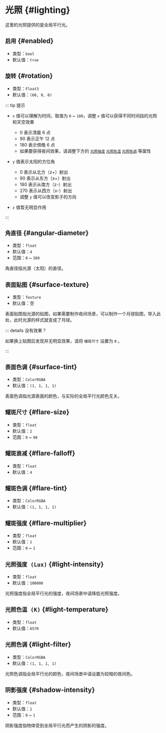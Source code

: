 # 光照 {#lighting}

这里的光照提供的是全局平行光。

## `启用` {#enabled}

- 类型：`bool`
- 默认值：`true`

## `旋转` {#rotation}

- 类型：`Float3`
- 默认值：`(60, 0, 0)`

::: tip 提示

- `x` 值可以理解为时间，取值为 `0` ~ `180`，调整 `x` 值可以获得不同时间段的光照和天空效果

  - 0 表示清晨 6 点
  - 90 表示正午 12 点
  - 180 表示傍晚 6 点
  - 如果要获得夜间效果，请调整下方的 [`光照强度`](#光照强度-Lux) [`光照色温`](#光照色温-K) [`光照色调`](#光照色调) 等属性

- `y` 值表示太阳的方位角

  - 0 表示从北方（z+）射出
  - 90 表示从东方（x+）射出
  - 180 表示从南方（z-）射出
  - 270 表示从西方（x-）射出
  - 调整 `y` 值可以改变影子的方向

- `z` 值暂无明显作用

:::

## `角直径` {#angular-diameter}

- 类型：`float`
- 默认值：`4`
- 范围：`0` ~ `360`

角直径指光源（太阳）的直径。

## `表面贴图` {#surface-texture}

- 类型：`Texture`
- 默认值：空

表面贴图指光源的贴图，如果需要制作夜间场景，可以制作一个月球贴图，导入此处，此时光源的样式就变成了月球。

::: details 没有效果？

如果换上贴图后发现并无明显效果，请将 `耀斑尺寸` 设置为 `0` 。

:::

## `表面色调` {#surface-tint}

- 类型：`ColorRGBA`
- 默认值：`(1, 1, 1, 1)`

表面色调指光源表面的颜色，与实际的全局平行光颜色无关。

## `耀斑尺寸` {#flare-size}

- 类型：`float`
- 默认值：`2`
- 范围：`0` ~ `90`

## `耀斑衰减` {#flare-falloff}

- 类型：`float`
- 默认值：`4`

## `耀斑色调` {#flare-tint}

- 类型：`ColorRGBA`
- 默认值：`(1, 1, 1, 1)`

## `耀斑强度` {#flare-multiplier}

- 类型：`float`
- 默认值：`1`
- 范围：`0` ~ `1`

## `光照强度 (Lux)` {#light-intensity}

- 类型：`float`
- 默认值：`100000`

光照强度指全局平行光的强度，夜间场景中请降低光照强度。

## `光照色温 (K)` {#light-temperature}

- 类型：`float`
- 默认值：`6570`

## `光照色调` {#light-filter}

- 类型：`ColorRGBA`
- 默认值：`(1, 1, 1, 1)`

光照色调指全局平行光的颜色，夜间场景中请设置为较暗的夜间色。

## `阴影强度` {#shadow-intensity}

- 类型：`float`
- 默认值：`1`
- 范围：`0` ~ `1`

阴影强度指物体受到全局平行光而产生的阴影的强度。
